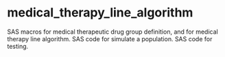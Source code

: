 # medical_therapy_line_algorithm
SAS macros for medical therapeutic drug group definition, and for medical therapy line algorithm. 
SAS code for simulate a population.
SAS code for testing.

